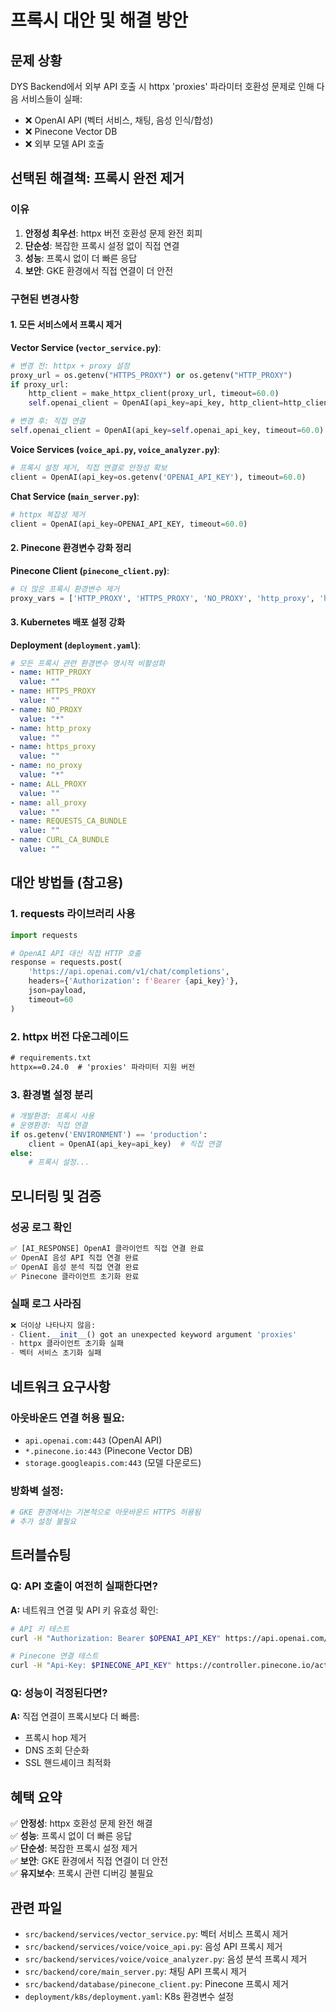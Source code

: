 # 프록시 대안 및 해결 방안

## 문제 상황

DYS Backend에서 외부 API 호출 시 httpx 'proxies' 파라미터 호환성 문제로 인해 다음 서비스들이 실패:

- ❌ OpenAI API (벡터 서비스, 채팅, 음성 인식/합성)
- ❌ Pinecone Vector DB
- ❌ 외부 모델 API 호출

## 선택된 해결책: 프록시 완전 제거

### 이유
1. **안정성 최우선**: httpx 버전 호환성 문제 완전 회피
2. **단순성**: 복잡한 프록시 설정 없이 직접 연결
3. **성능**: 프록시 없이 더 빠른 응답
4. **보안**: GKE 환경에서 직접 연결이 더 안전

### 구현된 변경사항

#### 1. 모든 서비스에서 프록시 제거

**Vector Service (`vector_service.py`)**:
```python
# 변경 전: httpx + proxy 설정
proxy_url = os.getenv("HTTPS_PROXY") or os.getenv("HTTP_PROXY")
if proxy_url:
    http_client = make_httpx_client(proxy_url, timeout=60.0)
    self.openai_client = OpenAI(api_key=api_key, http_client=http_client)

# 변경 후: 직접 연결
self.openai_client = OpenAI(api_key=self.openai_api_key, timeout=60.0)
```

**Voice Services (`voice_api.py`, `voice_analyzer.py`)**:
```python
# 프록시 설정 제거, 직접 연결로 안정성 확보
client = OpenAI(api_key=os.getenv('OPENAI_API_KEY'), timeout=60.0)
```

**Chat Service (`main_server.py`)**:
```python
# httpx 복잡성 제거
client = OpenAI(api_key=OPENAI_API_KEY, timeout=60.0)
```

#### 2. Pinecone 환경변수 강화 정리

**Pinecone Client (`pinecone_client.py`)**:
```python
# 더 많은 프록시 환경변수 제거
proxy_vars = ['HTTP_PROXY', 'HTTPS_PROXY', 'NO_PROXY', 'http_proxy', 'https_proxy', 'no_proxy', 'ALL_PROXY', 'all_proxy']
```

#### 3. Kubernetes 배포 설정 강화

**Deployment (`deployment.yaml`)**:
```yaml
# 모든 프록시 관련 환경변수 명시적 비활성화
- name: HTTP_PROXY
  value: ""
- name: HTTPS_PROXY  
  value: ""
- name: NO_PROXY
  value: "*"
- name: http_proxy
  value: ""
- name: https_proxy
  value: ""
- name: no_proxy
  value: "*"
- name: ALL_PROXY
  value: ""
- name: all_proxy
  value: ""
- name: REQUESTS_CA_BUNDLE
  value: ""
- name: CURL_CA_BUNDLE
  value: ""
```

## 대안 방법들 (참고용)

### 1. requests 라이브러리 사용
```python
import requests

# OpenAI API 대신 직접 HTTP 호출
response = requests.post(
    'https://api.openai.com/v1/chat/completions',
    headers={'Authorization': f'Bearer {api_key}'},
    json=payload,
    timeout=60
)
```

### 2. httpx 버전 다운그레이드
```txt
# requirements.txt
httpx==0.24.0  # 'proxies' 파라미터 지원 버전
```

### 3. 환경별 설정 분리
```python
# 개발환경: 프록시 사용
# 운영환경: 직접 연결
if os.getenv('ENVIRONMENT') == 'production':
    client = OpenAI(api_key=api_key)  # 직접 연결
else:
    # 프록시 설정...
```

## 모니터링 및 검증

### 성공 로그 확인
```python
✅ [AI_RESPONSE] OpenAI 클라이언트 직접 연결 완료
✅ OpenAI 음성 API 직접 연결 완료  
✅ OpenAI 음성 분석 직접 연결 완료
✅ Pinecone 클라이언트 초기화 완료
```

### 실패 로그 사라짐
```python
❌ 더이상 나타나지 않음:
- Client.__init__() got an unexpected keyword argument 'proxies'
- httpx 클라이언트 초기화 실패
- 벡터 서비스 초기화 실패
```

## 네트워크 요구사항

### 아웃바운드 연결 허용 필요:
- `api.openai.com:443` (OpenAI API)
- `*.pinecone.io:443` (Pinecone Vector DB)
- `storage.googleapis.com:443` (모델 다운로드)

### 방화벽 설정:
```bash
# GKE 환경에서는 기본적으로 아웃바운드 HTTPS 허용됨
# 추가 설정 불필요
```

## 트러블슈팅

### Q: API 호출이 여전히 실패한다면?
**A:** 네트워크 연결 및 API 키 유효성 확인:
```bash
# API 키 테스트
curl -H "Authorization: Bearer $OPENAI_API_KEY" https://api.openai.com/v1/models

# Pinecone 연결 테스트  
curl -H "Api-Key: $PINECONE_API_KEY" https://controller.pinecone.io/actions/whoami
```

### Q: 성능이 걱정된다면?
**A:** 직접 연결이 프록시보다 더 빠름:
- 프록시 hop 제거
- DNS 조회 단순화
- SSL 핸드셰이크 최적화

## 혜택 요약

✅ **안정성**: httpx 호환성 문제 완전 해결  
✅ **성능**: 프록시 없이 더 빠른 응답  
✅ **단순성**: 복잡한 프록시 설정 제거  
✅ **보안**: GKE 환경에서 직접 연결이 더 안전  
✅ **유지보수**: 프록시 관련 디버깅 불필요  

## 관련 파일

- `src/backend/services/vector_service.py`: 벡터 서비스 프록시 제거
- `src/backend/services/voice/voice_api.py`: 음성 API 프록시 제거
- `src/backend/services/voice/voice_analyzer.py`: 음성 분석 프록시 제거
- `src/backend/core/main_server.py`: 채팅 API 프록시 제거
- `src/backend/database/pinecone_client.py`: Pinecone 프록시 제거
- `deployment/k8s/deployment.yaml`: K8s 환경변수 설정
